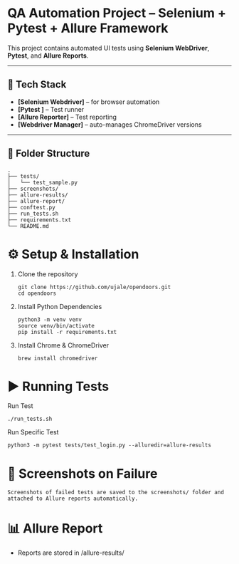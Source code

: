 # QA Automation Project – Selenium + Pytest + Allure Framework

This project contains automated UI tests using **Selenium WebDriver**, **Pytest**, and **Allure Reports**.

---

## 🚀 Tech Stack

- **[Selenium Webdriver]** – for browser automation
- **[Pytest ]** – Test runner
- **[Allure Reporter]** – Test reporting
- **[Webdriver Manager]** – auto-manages ChromeDriver versions

---

## 📁 Folder Structure
```
.
├── tests/
│   └── test_sample.py
├── screenshots/
├── allure-results/
├── allure-report/
├── conftest.py
├── run_tests.sh
├── requirements.txt
└── README.md

```

# ⚙️ Setup & Installation

1. Clone the repository
    ```
    git clone https://github.com/ujale/opendoors.git
    cd opendoors
    ```
2. Install Python Dependencies
    ```
   python3 -m venv venv
   source venv/bin/activate
   pip install -r requirements.txt
    ```

3. Install Chrome & ChromeDriver
   ```
   brew install chromedriver
   ```

# ▶️ Running Tests

Run Test
```
./run_tests.sh
```

Run Specific Test
```
python3 -m pytest tests/test_login.py --alluredir=allure-results
```

# 📸 Screenshots on Failure
```
Screenshots of failed tests are saved to the screenshots/ folder and attached to Allure reports automatically.
```

# 📊 Allure Report

- Reports are stored in /allure-results/

